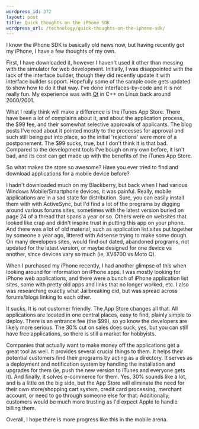 ```yaml
--- 
wordpress_id: 372
layout: post
title: Quick thoughts on the iPhone SDK
wordpress_url: /technology/quick-thoughts-on-the-iphone-sdk/
---
```


<p>I know the iPhone SDK is basically old news now, but having recently got my iPhone, I have a few thoughts of my own.</p>

<p>First, I have downloaded it, however I haven't used it other than messing with the simulator for web development.  Initially, I was disappointed with the lack of the interface builder, though they did recently update it with interface builder support.  Hopefully some of the sample code gets updated to show how to do it that way.  I've done interfaces-by-code and it is not really fun.  My experience was with <a href="http://trolltech.com/products/qt">Qt</a> in C++ on Linux back around 2000/2001.</p>

<p>What I really think will make a difference is the iTunes App Store.  There have been a lot of complains about it, and about the application process, the $99 fee, and their somewhat selective approvals of applicants.  The blog posts I've read about it pointed mostly to the processes for approval and such still being put into place, so the initial 'rejections' were more of a postponement.  The $99 sucks, true, but I don't think it is that bad.  Compared to the development tools I've bough on my own before, it isn't bad, and its cost can get made up with the benefits of the iTunes App Store.</p>

<p>So what makes the store so awesome?  Have you ever tried to find and download applications for a mobile device before?</p>

<p>I hadn't downloaded much on my Blackberry, but back when I had various Windows Mobile/Smartphone devices, it was painful.  Really, mobile applications are in a sad state for distribution.  Sure, you can easily install them with with ActiveSync, but I'd find a lot of the programs by digging around various forums sites, sometimes with the latest version buried on page 24 of a thread that spans a year or so.  Others were on websites that looked like crap and didn't inspire trust in putting this app on your phone.  And there was a lot of old material, such as application list sites put together by someone a year ago, littered with Adsense trying to make some dough.  On many developers sites, would find out dated, abandoned programs, not updated for the latest version, or maybe designed for one device vs another, since devices vary so much (ie, XV6700 vs Moto Q).</p>

<p>When I purchased my iPhone recently, I had another glimpse of this when looking around for information on iPhone apps.  I was mostly looking for iPhone web applications, and there were a bunch of iPhone application list sites, some with pretty old apps and links that no longer worked, etc.  I also was researching exactly what Jailbreaking did, but was spread across forums/blogs linking to each other.</p>

<p>It sucks.  It is not customer friendly.  The App Store changes all that.  All applications are located in one central places, easy to find, plainly simple to deploy.  There is an entrance fee (the $99), so yo know the developers are likely more serious.  The 30% cut on sales does suck, yes, but you can still have free applications, so there is still a market for hobbyists.</p>

<p>Companies that actually want to make money off the applications get a great tool as well.  It provides several crucial things to them.  It helps their potential customers find their programs by acting as a directory.  It serves as a deployment and notification system by handling the installation and upgrades for them (ie, push the new version to iTunes and everyone gets it).  And finally, it solves e-commerce for them.  Yes, 30% sounds like a lot, and is a little on the big side, but the App Store will eliminate the need for their own store/shopping cart system, credit card processing, merchant account, or need to go through someone else for that.  Additionally, customers would be much more trusting as I'd expect Apple to handle billing them.</p>

<p>Overall, I hope there is more progress like this in the mobile arena.</p>
         
